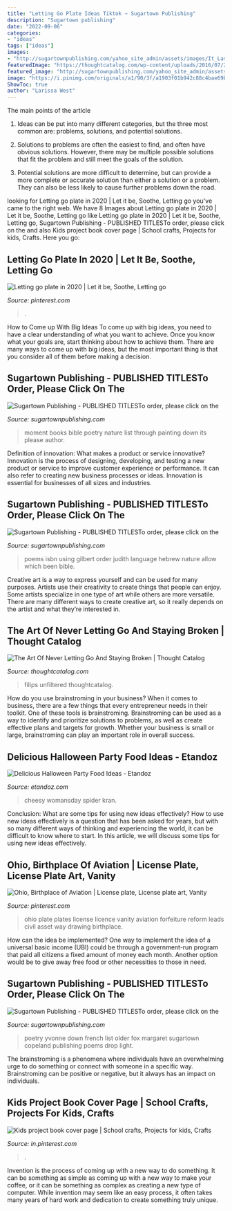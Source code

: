 ```yaml
---
title: "Letting Go Plate Ideas Tiktok ~ Sugartown Publishing"
description: "Sugartown publishing"
date: "2022-09-06"
categories:
- "ideas"
tags: ["ideas"]
images:
- "http://sugartownpublishing.com/yahoo_site_admin/assets/images/It_Lasts_a_Moment_Horse_Final_Cover.336114602_std.jpg"
featuredImage: "https://thoughtcatalog.com/wp-content/uploads/2016/07/25549182033_e8b575e2e5_k.jpg?w=786"
featured_image: "http://sugartownpublishing.com/yahoo_site_admin/assets/images/Judith_Yamamoto_350.69112649_std.jpg"
image: "https://i.pinimg.com/originals/a1/90/3f/a1903f01b942c88c4bae69b27c6758f8.jpg"
ShowToc: true
author: "Larissa West"
---
```



The main points of the article
1. Ideas can be put into many different categories, but the three most common are: problems, solutions, and potential solutions.
2. Solutions to problems are often the easiest to find, and often have obvious solutions. However, there may be multiple possible solutions that fit the problem and still meet the goals of the solution.

3. Potential solutions are more difficult to determine, but can provide a more complete or accurate solution than either a solution or a problem. They can also be less likely to cause further problems down the road.

	

		
looking for Letting go plate in 2020 | Let it be, Soothe, Letting go you've came to the right web. We have 8 Images about Letting go plate in 2020 | Let it be, Soothe, Letting go like Letting go plate in 2020 | Let it be, Soothe, Letting go, Sugartown Publishing - PUBLISHED TITLESTo order, please click on the and also Kids project book cover page | School crafts, Projects for kids, Crafts. Here you go:
		
    
## Letting Go Plate In 2020 | Let It Be, Soothe, Letting Go

<img loading=lazy src="https://i.pinimg.com/originals/a1/90/3f/a1903f01b942c88c4bae69b27c6758f8.jpg" onerror="this.onerror=null;this.src='https://tse3.mm.bing.net/th?id=OIP.oVJKxDaQeBIfK0HPvEThCQHaJ4&amp;pid=15.1';" alt="Letting go plate in 2020 | Let it be, Soothe, Letting go">

_Source: pinterest.com_

>. 

	

How to Come up With Big Ideas
To come up with big ideas, you need to have a clear understanding of what you want to achieve. Once you know what your goals are, start thinking about how to achieve them. There are many ways to come up with big ideas, but the most important thing is that you consider all of them before making a decision.

    
## Sugartown Publishing - PUBLISHED TITLESTo Order, Please Click On The

<img loading=lazy src="http://sugartownpublishing.com/yahoo_site_admin/assets/images/It_Lasts_a_Moment_Horse_Final_Cover.336114602_std.jpg" onerror="this.onerror=null;this.src='https://tse4.mm.bing.net/th?id=OIP.jJweOkIiFGn-a352LxDA6wAAAA&amp;pid=15.1';" alt="Sugartown Publishing - PUBLISHED TITLESTo order, please click on the">

_Source: sugartownpublishing.com_

>moment books bible poetry nature list through painting down its please author. 

	

Definition of innovation: What makes a product or service innovative?
Innovation is the process of designing, developing, and testing a new product or service to improve customer experience or performance. It can also refer to creating new business processes or ideas. Innovation is essential for businesses of all sizes and industries.

    
## Sugartown Publishing - PUBLISHED TITLESTo Order, Please Click On The

<img loading=lazy src="http://sugartownpublishing.com/yahoo_site_admin/assets/images/Judith_Yamamoto_350.69112649_std.jpg" onerror="this.onerror=null;this.src='https://tse2.mm.bing.net/th?id=OIP.yLp-4DT9ggvGll9f5qGaawAAAA&amp;pid=15.1';" alt="Sugartown Publishing - PUBLISHED TITLESTo order, please click on the">

_Source: sugartownpublishing.com_

>poems isbn using gilbert order judith language hebrew nature allow which been bible. 

	

Creative art is a way to express yourself and can be used for many purposes. Artists use their creativity to create things that people can enjoy. Some artists specialize in one type of art while others are more versatile. There are many different ways to create creative art, so it really depends on the artist and what they’re interested in.

    
## The Art Of Never Letting Go And Staying Broken | Thought Catalog

<img loading=lazy src="https://thoughtcatalog.com/wp-content/uploads/2016/07/25549182033_e8b575e2e5_k.jpg?w=786" onerror="this.onerror=null;this.src='https://tse1.mm.bing.net/th?id=OIP.WJ9W-IWXv4LxqFTXLlfAYQHaE7&amp;pid=15.1';" alt="The Art Of Never Letting Go And Staying Broken | Thought Catalog">

_Source: thoughtcatalog.com_

>filips unfiltered thoughtcatalog. 

	

How do you use brainstroming in your business?
When it comes to business, there are a few things that every entrepreneur needs in their toolkit. One of these tools is brainstroming. Brainstroming can be used as a way to identify and prioritize solutions to problems, as well as create effective plans and targets for growth. Whether your business is small or large, brainstroming can play an important role in overall success.

    
## Delicious Halloween Party Food Ideas - Etandoz

<img loading=lazy src="https://hips.hearstapps.com/hmg-prod.s3.amazonaws.com/images/halloween-party-food-cheesy-spiders-1569001143.jpg?crop=1xw:1xh;center,top&amp;resize=480:*" onerror="this.onerror=null;this.src='https://tse4.mm.bing.net/th?id=OIP.hCKlZOPRqQwfBMX22bxIdgHaLH&amp;pid=15.1';" alt="Delicious Halloween Party Food Ideas - Etandoz">

_Source: etandoz.com_

>cheesy womansday spider kran. 

	

Conclusion: What are some tips for using new ideas effectively?
How to use new ideas effectively is a question that has been asked for years, but with so many different ways of thinking and experiencing the world, it can be difficult to know where to start. In this article, we will discuss some tips for using new ideas effectively.

    
## Ohio, Birthplace Of Aviation | License Plate, License Plate Art, Vanity

<img loading=lazy src="https://i.pinimg.com/736x/46/98/e4/4698e431f405e01be99f3458afa6da4d--licence-plates-aviation.jpg" onerror="this.onerror=null;this.src='https://tse4.mm.bing.net/th?id=OIP.Bn7t9johUgM2lpRYClPn1wFiCw&amp;pid=15.1';" alt="Ohio, Birthplace of Aviation | License plate, License plate art, Vanity">

_Source: pinterest.com_

>ohio plate plates license licence vanity aviation forfeiture reform leads civil asset way drawing birthplace. 

	

How can the idea be implemented?
One way to implement the idea of a universal basic income (UBI) could be through a government-run program that paid all citizens a fixed amount of money each month. Another option would be to give away free food or other necessities to those in need.

    
## Sugartown Publishing - PUBLISHED TITLESTo Order, Please Click On The

<img loading=lazy src="http://sugartownpublishing.com/yahoo_site_admin/assets/images/1_Yvonne_Airporter.220160456_std.jpg" onerror="this.onerror=null;this.src='https://tse3.mm.bing.net/th?id=OIP.l7-Fm-7Q1VwVcublnQ6-SAAAAA&amp;pid=15.1';" alt="Sugartown Publishing - PUBLISHED TITLESTo order, please click on the">

_Source: sugartownpublishing.com_

>poetry yvonne down french list older fox margaret sugartown copeland publishing poems drop light. 

	

The brainstroming is a phenomena where individuals have an overwhelming urge to do something or connect with someone in a specific way. Brainstroming can be positive or negative, but it always has an impact on individuals.

    
## Kids Project Book Cover Page | School Crafts, Projects For Kids, Crafts

<img loading=lazy src="https://i.pinimg.com/originals/b8/04/cd/b804cd279d5281b1e0abdb3c3be4eab1.jpg" onerror="this.onerror=null;this.src='https://tse3.mm.bing.net/th?id=OIP.-v73Abhr7J9wo5m1YdA4PQHaJ4&amp;pid=15.1';" alt="Kids project book cover page | School crafts, Projects for kids, Crafts">

_Source: in.pinterest.com_

>. 

	

Invention is the process of coming up with a new way to do something. It can be something as simple as coming up with a new way to make your coffee, or it can be something as complex as creating a new type of computer. While invention may seem like an easy process, it often takes many years of hard work and dedication to create something truly unique.

